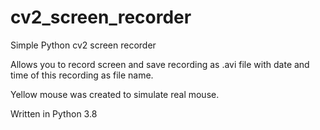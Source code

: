 # cv2_screen_recorder
Simple Python cv2 screen recorder

Allows you to record screen and save recording as .avi file with date and time of this recording as file name.

Yellow mouse was created to simulate real mouse.

Written in Python 3.8
